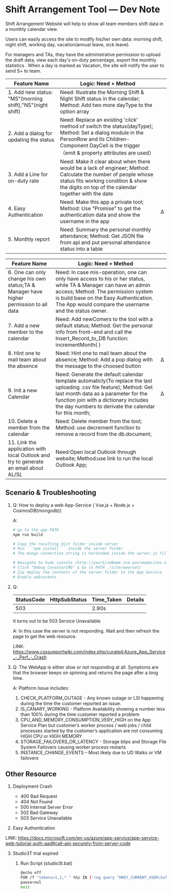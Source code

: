 # Shift Arrangement Tool — Dev Note

Shift Arrangement Website will help to show all team members shift data in a monthly calendar view. 

Users can easily access the site to modify his/her own data: morning shift, night shift, working day, vacation(annual leave, sick leave). 

For managers and TAs, they have the administrative permission to upload the draft data, view each day's on-duty percentage, export the monthly statistics . When a day is marked as Vacation, the site will notify the user to send S+ to team. 



| Feature Name                                             | Logic: Need + Method                                         |      |
| -------------------------------------------------------- | ------------------------------------------------------------ | ---- |
| 1. Add new status: "MS"(morning shift),"NS"(night shift) | Need: Illustrate the Morning Shift & Night Shift status in the calendar;                                                                                                                      Method: Add two more dayType to the option array |      |
| 2. Add a dialog for updating the status                  | Need: Replace an existing 'click' method of switch the status(dayType);                                                                                                                      Method: Set a dialog module in the PersonRow and its Children-Component  DayCell is the trigger（emit & property attributes are used） |      |
| 3. Add a Line for on-duty rate                           | Need: Make it clear about when there would be a lack of engineer;                                                                                                                      Method: Calculate the number of people whose status fits working condition & show the digits on top of the calendar together with the date |      |
| 4. Easy Authentication                                   | Need: Make this app a private tool;                                                                                                                      Method: Use "Promise" to get the authentication data and show the username in the app | ∆    |
| 5. Monthly report                                        | Need: Summary the personal monthly attendance;                                                                                                                      Method: Get JSON file from api and put personal attendance status into a table |      |



| Feature Name                                                 | Logic: Need + Method                                         |      |
| ------------------------------------------------------------ | ------------------------------------------------------------ | ---- |
| 6. One can only change his own status;TA & Manager have higher permission to all data | Need: In case mis-operation, one can only have access to his or her status, while TA & Manager can have an admin access;                                                                                                                      Method: The permission system is build base on the Easy Authentication. The App would compare the username and the status owner. |      |
| 7. Add a new member to the calendar                          | Need: Add newComers to the tool with a default status;                                                                                                                      Method: Get the personal info from front-end and call the Insert_Record_to_DB function: incrementMonth( ) |      |
| 8. Hint one to mail team about the absence                   | Need: Hint one to mail team about the absence;                                                                                                                      Method: Add a pop dialog with the message to the choosed button | ∆    |
| 9. Init a new Calendar                                       | Need: Generate the default calendar template automaticly(To replace the last uploading .csv file feature);                                                                                                                      Method: Get last month data as a parameter for the function join with a dictionary includes the day numbers to derivate the calendar for this month; | ∆    |
| 10. Delete a member from the calendar                        | Need: Delete member from the tool;                                                                                                                      Method: use decrement function to remove a record from the db.document; |      |
| 11. Link the application with local Outlook and try to generate an email about AL/SL | Need:Open local Outlook through website;                                                                                                                      Method:use link to run the local Outlook App; |      |

## Scenario & Troubleshooting

1. Q: How to deploy a web App-Service ( Vue.js + Node.js + CosmosDB(mongodb))

   A:  

   ``` bash
   # go to the app PATH
   npm run build
   
   # Copy the resulting dist folder inside server
   # Run ```npm install``` inside the server folder
   # The mongo connection string is hardcoded inside the server.js file
   
   # Navigate to kudu console (http://yourSiteName.scm.azurewebsites.net) 
   # Click "Debug Console/CMD" & Go to PATH ./site/wwwroot/
   # Zip deploy the contents of the server folder to the App Service
   # Enable websockets
   ```

    

2. Q: 

   | StatusCode | HttpSubStatus | Time_Taken | Details |
   | ---------- | ------------- | ---------- | ------- |
   | 503        |               | 2.90s      |         |

   It turns out to be 503 Service Unavailable

   A: In this case the server is not responding. Wait and then refresh the page to get the web resource.

   LINK: https://www.csssupportwiki.com/index.php/curated:Azure_App_Service_-_Perf_-_Crash



3. Q: The WebApp is either slow or not responding at all. Symptoms are that the browser keeps on spinning and returns the page after a long time.

   A: Platform Issue includes: 

   1. CHECK_PLATFORM_OUTAGE - Any known outage or LSI happening during the time the customer reported an issue.
   2. IS_CANARY_WORKING - Platform Availability showing a number less than 100% during the time customer reported a problem
   3. CPU_AND_MEMORY_CONSUMPTION_VERY_HIGH on the App Service Plan but customer’s worker process / web jobs / child processes started by the customer’s application are not consuming HIGH CPU or HIGH MEMORY
   4. STORAGE_FAILOVERS_OR_LATENCY - Storage blips and Storage File System Failovers causing worker process restarts
   5. INSTANCE_CHANGE_EVENTS – Most likely due to UD Walks or VM failovers



## Other Resource

1. Deployment Crash
   - 400 Bad Request
   - 404 Not Found
   - 500 Internal Server Error
   - 502 Bad Gateway
   - 503 Service Unavailable

2. Easy Authentication

LINK: https://docs.microsoft.com/en-us/azure/app-service/app-service-web-tutorial-auth-aad#call-api-securely-from-server-code

3. Studio3T trial expired

   1. Run Script (studio3t.bat)

      ``` bash
      @echo off
      FOR /f "tokens=1,2,* " %%i IN ('reg query "HKEY_CURRENT_USER\Software\JavaSoft\Prefs\3t\mongochef\enterprise" ^| find /V "installation" ^| find /V "HKEY"') DO ECHO yes | reg add "HKEY_CURRENT_USER\Software\JavaSoft\Prefs\3t\mongochef\enterprise" /v %%i /t REG_SZ /d ""
      pause>nul
      exit
      ```

      

